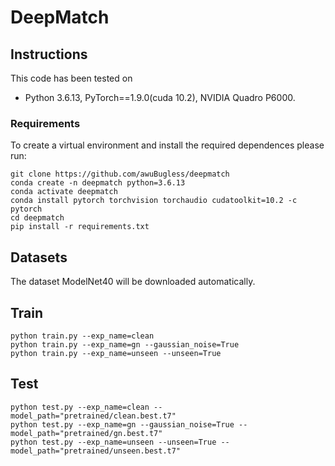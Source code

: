 # DeepMatch

## Instructions

This code has been tested on

- Python 3.6.13, PyTorch==1.9.0(cuda 10.2), NVIDIA Quadro P6000.

### Requirements

To create a virtual environment and install the required dependences please run:

```
git clone https://github.com/awuBugless/deepmatch
conda create -n deepmatch python=3.6.13
conda activate deepmatch
conda install pytorch torchvision torchaudio cudatoolkit=10.2 -c pytorch
cd deepmatch
pip install -r requirements.txt
```

## Datasets

The dataset ModelNet40 will be downloaded automatically.

## Train

```shell
python train.py --exp_name=clean
python train.py --exp_name=gn --gaussian_noise=True
python train.py --exp_name=unseen --unseen=True
```

## Test

```shell
python test.py --exp_name=clean --model_path="pretrained/clean.best.t7"
python test.py --exp_name=gn --gaussian_noise=True --model_path="pretrained/gn.best.t7"
python test.py --exp_name=unseen --unseen=True --model_path="pretrained/unseen.best.t7"
```
